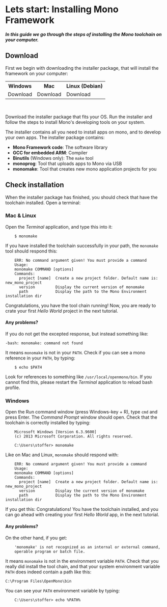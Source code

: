 # Lets start: Installing Mono Framework

***In this guide we go through the steps of installing the Mono toolchain on your computer.***

## Download

First we begin with downloading the installer package, that will install the framework on your computer:

<table class="table wy-text-center" style="width: 100%;">
<tr><th>Windows</th><th>Mac</th><th>Linux (Debian)</th></tr>
<tr>
<td><a class="btn btn-neutral"><span class="fa fa-download"></span> Download</a></td>
<td><a class="btn btn-neutral"><span class="fa fa-download"></span> Download</a></td>
<td><a class="btn btn-neutral"><span class="fa fa-download"></span> Download</a></td>
</tr>
</table>
<br/>

Download the installer package that fits your OS. Run the installer and follow the steps to install Mono's developing tools on your system.

The installer contains all you need to install apps on mono, and to develop your own apps. The installer package contains:

 * **Mono Framework code**: The software library
 * **GCC for embedded ARM**: Compiler
 * **Binutils** (Windows only): The `make` tool
 * **monoprog**: Tool that uploads apps to Mono via USB
 * **monomake**: Tool that creates new mono application projects for you
 
## Check installation
 
When the installer package has finished, you should check that have the toolchain installed. Open a terminal:

### Mac & Linux

Open the *Terminal* application, and type this into it:

```
	$ monomake
``` 

If you have installed the toolchain successfully in your path, the `monomake` tool should respond this:

```
	ERR: No command argument given! You must provide a command
	Usage:
	monomake COMMAND [options]
	Commands:
	  project [name]  Create a new project folder. Default name is: new_mono_project
	  version         Display the current version of monomake
	  path            Display the path to the Mono Environment installation dir
```

Congratulations, you have the tool chain running! Now, you are ready to crate your first *Hello World* project in the next tutorial.

#### Any problems?

If you do not get the excepted response, but instead something like:

```
-bash: monomake: command not found
```

It means `monomake` is not in your `PATH`. Check if you can see a mono reference in your `PATH`, by typing:

```
	$ echo $PATH
```

Look for references to something like `/usr/local/openmono/bin`. If you cannot find this, please restart the *Terminal* application to reload bash profile.

### Windows

Open the Run command window (press Windows-key + R), type `cmd` and press Enter. The *Command Prompt* window should open. Check that the toolchain is correctly installed by typing:

```
	Microsoft Windows [Version 6.3.9600]
	(c) 2013 Microsoft Corporation. All rights reserved.

	C:\Users\stoffer> monomake
```

Like on Mac and Linux, `monomake` should respond with:

```
	ERR: No command argument given! You must provide a command
	Usage:
	monomake COMMAND [options]
	Commands:
	  project [name]  Create a new project folder. Default name is: new_mono_project
	  version         Display the current version of monomake
	  path            Display the path to the Mono Environment installation dir
```

If you get this: Congratulations! You have the toolchain installed, and you can go ahead with creating your first *Hello World* app, in the next tutorial.

#### Any problems?

On the other hand, if you get:

```
	'monomake' is not recognized as an internal or external command,
	operable program or batch file.
```

It means `monomake` is not in the environment variable `PATH`. Check that you really did install the tool chain, and that your system environment variable `PATH` does indeed contain a path like this:

```
C:\Program Files\OpenMono\bin
```

You can see your `PATH` environment variable by typing:

```
	C:\Users\stoffer> echo %PATH%
```